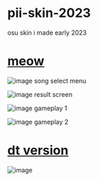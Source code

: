 # pii-skin-2023
osu skin i made early 2023 

# [meow](https://drive.google.com/file/d/1UxGOrSM9pppGuZ1Pk3iRG8VVNor11N-A/view?usp=sharing)
![image](https://media.discordapp.net/attachments/559987269466062860/1071668623791378432/screenshot3055.jpg?width=805&height=453)
song select menu

![image](https://media.discordapp.net/attachments/559987269466062860/1071668622818287716/screenshot3056.jpg?width=805&height=453)
result screen

![image](https://media.discordapp.net/attachments/559987269466062860/1071668623296446504/screenshot3053.jpg?width=805&height=453)
gameplay 1

![image](https://media.discordapp.net/attachments/559987269466062860/1071668623531319327/screenshot3054.jpg?width=805&height=453)
gameplay 2

# [dt version](https://drive.google.com/file/d/1pTUzxVo1y7Vtk2oUZQjYtcbyZHJin2wt/view?usp=sharing)
![image](https://media.discordapp.net/attachments/559987269466062860/1071668623099318282/screenshot3057.jpg?width=805&height=453)
